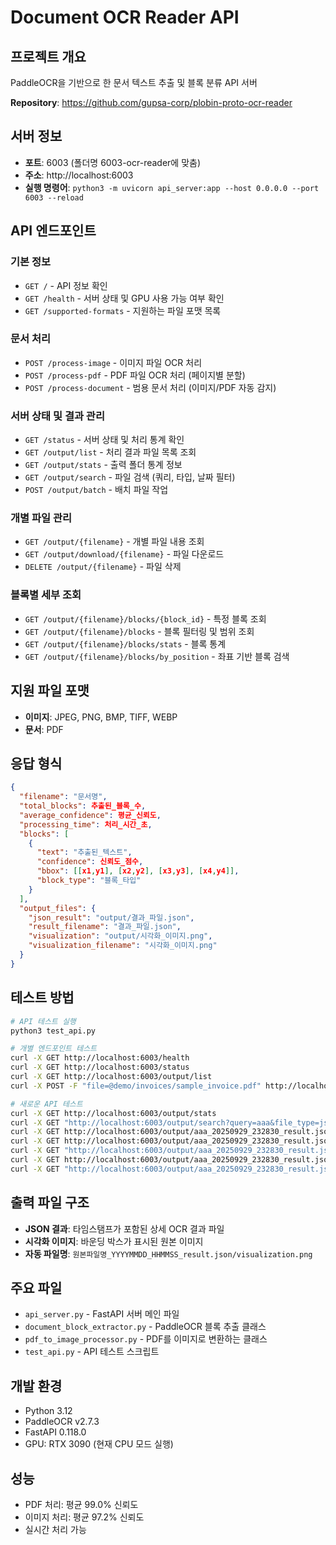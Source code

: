 # Document OCR Reader API

## 프로젝트 개요
PaddleOCR을 기반으로 한 문서 텍스트 추출 및 블록 분류 API 서버

**Repository**: https://github.com/gupsa-corp/plobin-proto-ocr-reader

## 서버 정보
- **포트**: 6003 (폴더명 6003-ocr-reader에 맞춤)
- **주소**: http://localhost:6003
- **실행 명령어**: `python3 -m uvicorn api_server:app --host 0.0.0.0 --port 6003 --reload`

## API 엔드포인트

### 기본 정보
- `GET /` - API 정보 확인
- `GET /health` - 서버 상태 및 GPU 사용 가능 여부 확인
- `GET /supported-formats` - 지원하는 파일 포맷 목록

### 문서 처리
- `POST /process-image` - 이미지 파일 OCR 처리
- `POST /process-pdf` - PDF 파일 OCR 처리 (페이지별 분할)
- `POST /process-document` - 범용 문서 처리 (이미지/PDF 자동 감지)

### 서버 상태 및 결과 관리
- `GET /status` - 서버 상태 및 처리 통계 확인
- `GET /output/list` - 처리 결과 파일 목록 조회
- `GET /output/stats` - 출력 폴더 통계 정보
- `GET /output/search` - 파일 검색 (쿼리, 타입, 날짜 필터)
- `POST /output/batch` - 배치 파일 작업

### 개별 파일 관리
- `GET /output/{filename}` - 개별 파일 내용 조회
- `GET /output/download/{filename}` - 파일 다운로드
- `DELETE /output/{filename}` - 파일 삭제

### 블록별 세부 조회
- `GET /output/{filename}/blocks/{block_id}` - 특정 블록 조회
- `GET /output/{filename}/blocks` - 블록 필터링 및 범위 조회
- `GET /output/{filename}/blocks/stats` - 블록 통계
- `GET /output/{filename}/blocks/by_position` - 좌표 기반 블록 검색

## 지원 파일 포맷
- **이미지**: JPEG, PNG, BMP, TIFF, WEBP
- **문서**: PDF

## 응답 형식
```json
{
  "filename": "문서명",
  "total_blocks": 추출된_블록_수,
  "average_confidence": 평균_신뢰도,
  "processing_time": 처리_시간_초,
  "blocks": [
    {
      "text": "추출된_텍스트",
      "confidence": 신뢰도_점수,
      "bbox": [[x1,y1], [x2,y2], [x3,y3], [x4,y4]],
      "block_type": "블록_타입"
    }
  ],
  "output_files": {
    "json_result": "output/결과_파일.json",
    "result_filename": "결과_파일.json",
    "visualization": "output/시각화_이미지.png",
    "visualization_filename": "시각화_이미지.png"
  }
}
```

## 테스트 방법
```bash
# API 테스트 실행
python3 test_api.py

# 개별 엔드포인트 테스트
curl -X GET http://localhost:6003/health
curl -X GET http://localhost:6003/status
curl -X GET http://localhost:6003/output/list
curl -X POST -F "file=@demo/invoices/sample_invoice.pdf" http://localhost:6003/process-pdf

# 새로운 API 테스트
curl -X GET http://localhost:6003/output/stats
curl -X GET "http://localhost:6003/output/search?query=aaa&file_type=json"
curl -X GET http://localhost:6003/output/aaa_20250929_232830_result.json
curl -X GET http://localhost:6003/output/aaa_20250929_232830_result.json/blocks/5
curl -X GET "http://localhost:6003/output/aaa_20250929_232830_result.json/blocks?confidence_min=0.95&start=0&end=10"
curl -X GET http://localhost:6003/output/aaa_20250929_232830_result.json/blocks/stats
curl -X GET "http://localhost:6003/output/aaa_20250929_232830_result.json/blocks/by_position?x=500&y=300"
```

## 출력 파일 구조
- **JSON 결과**: 타임스탬프가 포함된 상세 OCR 결과 파일
- **시각화 이미지**: 바운딩 박스가 표시된 원본 이미지
- **자동 파일명**: `원본파일명_YYYYMMDD_HHMMSS_result.json/visualization.png`

## 주요 파일
- `api_server.py` - FastAPI 서버 메인 파일
- `document_block_extractor.py` - PaddleOCR 블록 추출 클래스
- `pdf_to_image_processor.py` - PDF를 이미지로 변환하는 클래스
- `test_api.py` - API 테스트 스크립트

## 개발 환경
- Python 3.12
- PaddleOCR v2.7.3
- FastAPI 0.118.0
- GPU: RTX 3090 (현재 CPU 모드 실행)

## 성능
- PDF 처리: 평균 99.0% 신뢰도
- 이미지 처리: 평균 97.2% 신뢰도
- 실시간 처리 가능